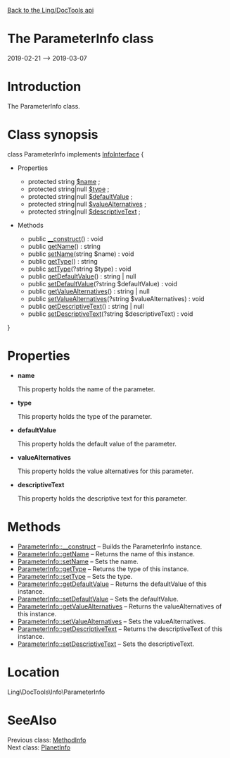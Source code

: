 [Back to the Ling/DocTools api](https://github.com/lingtalfi/DocTools/blob/master/doc/api/Ling/DocTools.md)



The ParameterInfo class
================
2019-02-21 --> 2019-03-07






Introduction
============

The ParameterInfo class.



Class synopsis
==============


class <span class="pl-k">ParameterInfo</span> implements [InfoInterface](https://github.com/lingtalfi/DocTools/blob/master/doc/api/Ling/DocTools/Info/InfoInterface.md) {

- Properties
    - protected string [$name](#property-name) ;
    - protected string|null [$type](#property-type) ;
    - protected string|null [$defaultValue](#property-defaultValue) ;
    - protected string|null [$valueAlternatives](#property-valueAlternatives) ;
    - protected string|null [$descriptiveText](#property-descriptiveText) ;

- Methods
    - public [__construct](https://github.com/lingtalfi/DocTools/blob/master/doc/api/Ling/DocTools/Info/ParameterInfo/__construct.md)() : void
    - public [getName](https://github.com/lingtalfi/DocTools/blob/master/doc/api/Ling/DocTools/Info/ParameterInfo/getName.md)() : string
    - public [setName](https://github.com/lingtalfi/DocTools/blob/master/doc/api/Ling/DocTools/Info/ParameterInfo/setName.md)(string $name) : void
    - public [getType](https://github.com/lingtalfi/DocTools/blob/master/doc/api/Ling/DocTools/Info/ParameterInfo/getType.md)() : string
    - public [setType](https://github.com/lingtalfi/DocTools/blob/master/doc/api/Ling/DocTools/Info/ParameterInfo/setType.md)(?string $type) : void
    - public [getDefaultValue](https://github.com/lingtalfi/DocTools/blob/master/doc/api/Ling/DocTools/Info/ParameterInfo/getDefaultValue.md)() : string | null
    - public [setDefaultValue](https://github.com/lingtalfi/DocTools/blob/master/doc/api/Ling/DocTools/Info/ParameterInfo/setDefaultValue.md)(?string $defaultValue) : void
    - public [getValueAlternatives](https://github.com/lingtalfi/DocTools/blob/master/doc/api/Ling/DocTools/Info/ParameterInfo/getValueAlternatives.md)() : string | null
    - public [setValueAlternatives](https://github.com/lingtalfi/DocTools/blob/master/doc/api/Ling/DocTools/Info/ParameterInfo/setValueAlternatives.md)(?string $valueAlternatives) : void
    - public [getDescriptiveText](https://github.com/lingtalfi/DocTools/blob/master/doc/api/Ling/DocTools/Info/ParameterInfo/getDescriptiveText.md)() : string | null
    - public [setDescriptiveText](https://github.com/lingtalfi/DocTools/blob/master/doc/api/Ling/DocTools/Info/ParameterInfo/setDescriptiveText.md)(?string $descriptiveText) : void

}




Properties
=============

- <span id="property-name"><b>name</b></span>

    This property holds the name of the parameter.
    
    

- <span id="property-type"><b>type</b></span>

    This property holds the type of the parameter.
    
    

- <span id="property-defaultValue"><b>defaultValue</b></span>

    This property holds the default value of the parameter.
    
    

- <span id="property-valueAlternatives"><b>valueAlternatives</b></span>

    This property holds the value alternatives for this parameter.
    
    

- <span id="property-descriptiveText"><b>descriptiveText</b></span>

    This property holds the descriptive text for this parameter.
    
    



Methods
==============

- [ParameterInfo::__construct](https://github.com/lingtalfi/DocTools/blob/master/doc/api/Ling/DocTools/Info/ParameterInfo/__construct.md) &ndash; Builds the ParameterInfo instance.
- [ParameterInfo::getName](https://github.com/lingtalfi/DocTools/blob/master/doc/api/Ling/DocTools/Info/ParameterInfo/getName.md) &ndash; Returns the name of this instance.
- [ParameterInfo::setName](https://github.com/lingtalfi/DocTools/blob/master/doc/api/Ling/DocTools/Info/ParameterInfo/setName.md) &ndash; Sets the name.
- [ParameterInfo::getType](https://github.com/lingtalfi/DocTools/blob/master/doc/api/Ling/DocTools/Info/ParameterInfo/getType.md) &ndash; Returns the type of this instance.
- [ParameterInfo::setType](https://github.com/lingtalfi/DocTools/blob/master/doc/api/Ling/DocTools/Info/ParameterInfo/setType.md) &ndash; Sets the type.
- [ParameterInfo::getDefaultValue](https://github.com/lingtalfi/DocTools/blob/master/doc/api/Ling/DocTools/Info/ParameterInfo/getDefaultValue.md) &ndash; Returns the defaultValue of this instance.
- [ParameterInfo::setDefaultValue](https://github.com/lingtalfi/DocTools/blob/master/doc/api/Ling/DocTools/Info/ParameterInfo/setDefaultValue.md) &ndash; Sets the defaultValue.
- [ParameterInfo::getValueAlternatives](https://github.com/lingtalfi/DocTools/blob/master/doc/api/Ling/DocTools/Info/ParameterInfo/getValueAlternatives.md) &ndash; Returns the valueAlternatives of this instance.
- [ParameterInfo::setValueAlternatives](https://github.com/lingtalfi/DocTools/blob/master/doc/api/Ling/DocTools/Info/ParameterInfo/setValueAlternatives.md) &ndash; Sets the valueAlternatives.
- [ParameterInfo::getDescriptiveText](https://github.com/lingtalfi/DocTools/blob/master/doc/api/Ling/DocTools/Info/ParameterInfo/getDescriptiveText.md) &ndash; Returns the descriptiveText of this instance.
- [ParameterInfo::setDescriptiveText](https://github.com/lingtalfi/DocTools/blob/master/doc/api/Ling/DocTools/Info/ParameterInfo/setDescriptiveText.md) &ndash; Sets the descriptiveText.





Location
=============
Ling\DocTools\Info\ParameterInfo


SeeAlso
==============
Previous class: [MethodInfo](https://github.com/lingtalfi/DocTools/blob/master/doc/api/Ling/DocTools/Info/MethodInfo.md)<br>Next class: [PlanetInfo](https://github.com/lingtalfi/DocTools/blob/master/doc/api/Ling/DocTools/Info/PlanetInfo.md)<br>
